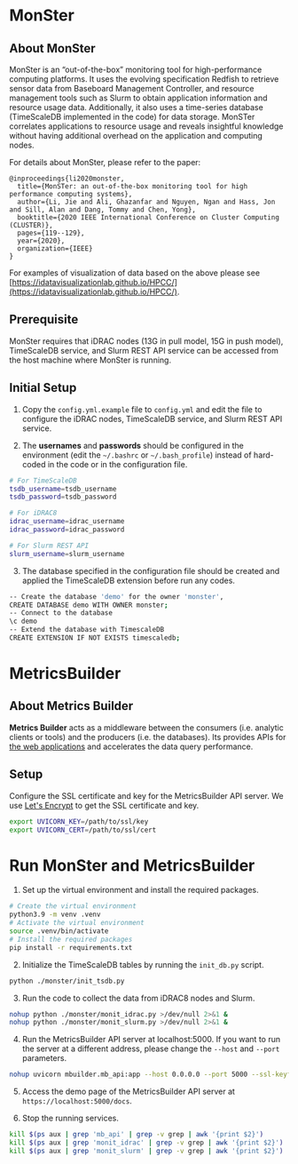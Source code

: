 # MonSter #

## About MonSter ##
MonSter is an “out-of-the-box” monitoring tool for high-performance computing platforms. It uses the evolving specification Redfish to retrieve sensor data from Baseboard Management Controller, and resource management tools such as Slurm to obtain application information and resource usage data. Additionally, it also uses a time-series database (TimeScaleDB implemented in the code) for data storage. MonSTer correlates applications to resource usage and reveals insightful knowledge without having additional overhead on the application and computing nodes. 

For details about MonSter, please refer to the paper: 
```
@inproceedings{li2020monster,
  title={MonSTer: an out-of-the-box monitoring tool for high performance computing systems},
  author={Li, Jie and Ali, Ghazanfar and Nguyen, Ngan and Hass, Jon and Sill, Alan and Dang, Tommy and Chen, Yong},
  booktitle={2020 IEEE International Conference on Cluster Computing (CLUSTER)},
  pages={119--129},
  year={2020},
  organization={IEEE}
}
```

For examples of visualization of data based on the above please see [https://idatavisualizationlab.github.io/HPCC/](https://idatavisualizationlab.github.io/HPCC/).

## Prerequisite
MonSter requires that iDRAC nodes (13G in pull model, 15G in push model), TimeScaleDB service, and Slurm REST API service can be accessed from the host machine where MonSter is running.

## Initial Setup

1. Copy the `config.yml.example` file to `config.yml` and edit the file to configure the iDRAC nodes, TimeScaleDB service, and Slurm REST API service.

2. The __usernames__ and __passwords__ should be configured in the environment (edit the `~/.bashrc` or `~/.bash_profile`) instead of hard-coded in the code or in the configuration file.

```bash
# For TimeScaleDB
tsdb_username=tsdb_username
tsdb_password=tsdb_password

# For iDRAC8
idrac_username=idrac_username
idrac_password=idrac_password

# For Slurm REST API
slurm_username=slurm_username
```

3. The database specified in the configuration file should be created and applied the TimeScaleDB extension before run any codes.

```bash
-- Create the database 'demo' for the owner 'monster',
CREATE DATABASE demo WITH OWNER monster;
-- Connect to the database
\c demo
-- Extend the database with TimescaleDB
CREATE EXTENSION IF NOT EXISTS timescaledb;
```

# MetricsBuilder #

## About Metrics Builder ##

**Metrics Builder** acts as a middleware between the consumers (i.e. analytic clients or tools) and the producers (i.e. the databases). Its provides APIs for [the web applications](https://idatavisualizationlab.github.io/HPCC/) and accelerates the data query performance.

## Setup ##
Configure the SSL certificate and key for the MetricsBuilder API server. We use [Let's Encrypt](https://letsencrypt.org/) to get the SSL certificate and key.

```bash
export UVICORN_KEY=/path/to/ssl/key
export UVICORN_CERT=/path/to/ssl/cert
```

# Run MonSter and MetricsBuilder #

1. Set up the virtual environment and install the required packages.

```bash
# Create the virtual environment
python3.9 -m venv .venv
# Activate the virtual environment
source .venv/bin/activate
# Install the required packages
pip install -r requirements.txt
```

2. Initialize the TimeScaleDB tables by running the `init_db.py` script.

```bash
python ./monster/init_tsdb.py
```

3. Run the code to collect the data from iDRAC8 nodes and Slurm.

```bash
nohup python ./monster/monit_idrac.py >/dev/null 2>&1 &
nohup python ./monster/monit_slurm.py >/dev/null 2>&1 &
```

4. Run the MetricsBuilder API server at localhost:5000. If you want to run the server at a different address, please change the `--host` and `--port` parameters.

```bash
nohup uvicorn mbuilder.mb_api:app --host 0.0.0.0 --port 5000 --ssl-keyfile $UVICORN_KEY --ssl-certfile $UVICORN_CERT >/dev/null 2>&1 &
```

5. Access the demo page of the MetricsBuilder API server at `https://localhost:5000/docs`.

6. Stop the running services.

```bash
kill $(ps aux | grep 'mb_api' | grep -v grep | awk '{print $2}')
kill $(ps aux | grep 'monit_idrac' | grep -v grep | awk '{print $2}')
kill $(ps aux | grep 'monit_slurm' | grep -v grep | awk '{print $2}')
```
